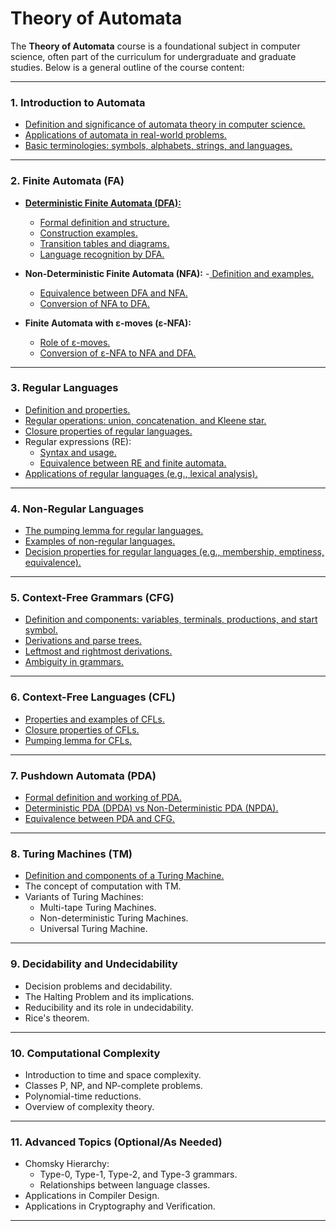 # Theory of Automata

The **Theory of Automata** course is a foundational subject in computer science, often part of the curriculum for undergraduate and graduate studies. Below is a general outline of the course content:

---

### **1. Introduction to Automata**
- [Definition and significance of automata theory in computer science.](https://github.com/aw-junaid/Computer-Science/blob/main/Theory%20of%20Automata/theory%20of%20automata/course/Definition%20and%20significance%20of%20automata%20theory%20in%20computer%20science.md)
- [Applications of automata in real-world problems.](https://github.com/aw-junaid/Computer-Science/blob/main/Theory%20of%20Automata/theory%20of%20automata/course/Applications%20of%20automata%20in%20real-world%20problems.md)
- [Basic terminologies: symbols, alphabets, strings, and languages.](https://github.com/aw-junaid/Computer-Science/blob/main/Theory%20of%20Automata/theory%20of%20automata/course/Basic%20terminologies%3A%20symbols%2C%20alphabets%2C%20strings%2C%20and%20languages.md)

---

### **2. Finite Automata (FA)**
- [**Deterministic Finite Automata (DFA):**](https://github.com/aw-junaid/Computer-Science/blob/main/Theory%20of%20Automata/theory%20of%20automata/course/Deterministic%20Finite%20Automata%20(DFA).md)
  - [Formal definition and structure.](https://github.com/aw-junaid/Computer-Science/blob/main/Theory%20of%20Automata/theory%20of%20automata/course/Formal%20definition%20and%20structure.md)
  - [Construction examples.](https://github.com/aw-junaid/Computer-Science/blob/main/Theory%20of%20Automata/theory%20of%20automata/course/Construction%20examples.md)
  - [Transition tables and diagrams.](https://github.com/aw-junaid/Computer-Science/blob/main/Theory%20of%20Automata/theory%20of%20automata/course/Transition%20tables%20and%20diagrams.md)
  - [Language recognition by DFA.](https://github.com/aw-junaid/Computer-Science/blob/main/Theory%20of%20Automata/theory%20of%20automata/course/Language%20recognition%20by%20DFA.md)

- **Non-Deterministic Finite Automata (NFA):**
  -[ Definition and examples.](https://github.com/aw-junaid/Computer-Science/blob/main/Theory%20of%20Automata/theory%20of%20automata/course/Definition%20and%20examples.md)
  - [Equivalence between DFA and NFA.](https://github.com/aw-junaid/Computer-Science/blob/main/Theory%20of%20Automata/theory%20of%20automata/course/Equivalence%20between%20DFA%20and%20NFA.md)
  - [Conversion of NFA to DFA.](https://github.com/aw-junaid/Computer-Science/blob/main/Theory%20of%20Automata/theory%20of%20automata/course/Conversion%20of%20NFA%20to%20DFA.md)

- **Finite Automata with ε-moves (ε-NFA):**
  - [Role of ε-moves.](https://github.com/aw-junaid/Computer-Science/blob/main/Theory%20of%20Automata/theory%20of%20automata/course/Role%20of%20%CE%B5-moves.md)
  - [Conversion of ε-NFA to NFA and DFA.](https://github.com/aw-junaid/Computer-Science/blob/main/Theory%20of%20Automata/theory%20of%20automata/course/Conversion%20of%20%CE%B5-NFA%20to%20NFA%20and%20DFA.md)

---

### **3. Regular Languages**
- [Definition and properties.](https://github.com/aw-junaid/Computer-Science/blob/main/Theory%20of%20Automata/theory%20of%20automata/course/Definition%20and%20properties.md)
- [Regular operations: union, concatenation, and Kleene star.](https://github.com/aw-junaid/Computer-Science/blob/main/Theory%20of%20Automata/theory%20of%20automata/course/Regular%20operations%3A%20union%2C%20concatenation%2C%20and%20Kleene%20star.md)
- [Closure properties of regular languages.](https://github.com/aw-junaid/Computer-Science/blob/main/Theory%20of%20Automata/theory%20of%20automata/course/Closure%20properties%20of%20regular%20languages.md)
- Regular expressions (RE):
  - [Syntax and usage.](https://github.com/aw-junaid/Computer-Science/blob/main/Theory%20of%20Automata/theory%20of%20automata/course/Syntax%20and%20usage.md)
  - [Equivalence between RE and finite automata.](https://github.com/aw-junaid/Computer-Science/blob/main/Theory%20of%20Automata/theory%20of%20automata/course/Equivalence%20between%20RE%20and%20finite%20automata.md)
- [Applications of regular languages (e.g., lexical analysis).](https://github.com/aw-junaid/Computer-Science/blob/main/Theory%20of%20Automata/theory%20of%20automata/course/Applications%20of%20regular%20languages%20(e.g.%2C%20lexical%20analysis).md)

---

### **4. Non-Regular Languages**
- [The pumping lemma for regular languages.](https://github.com/aw-junaid/Computer-Science/blob/main/Theory%20of%20Automata/theory%20of%20automata/course/pumping%20lemma.md)
- [Examples of non-regular languages.](https://github.com/aw-junaid/Computer-Science/blob/main/Theory%20of%20Automata/theory%20of%20automata/course/Examples%20of%20non-regular%20languages.md)
- [Decision properties for regular languages (e.g., membership, emptiness, equivalence).](https://github.com/aw-junaid/Computer-Science/blob/main/Theory%20of%20Automata/theory%20of%20automata/course/Decision%20properties%20for%20regular%20languages%20(e.g.%2C%20membership%2C%20emptiness%2C%20equivalence).md)

---

### **5. Context-Free Grammars (CFG)**
- [Definition and components: variables, terminals, productions, and start symbol.](https://github.com/aw-junaid/Computer-Science/blob/main/Theory%20of%20Automata/theory%20of%20automata/course/Definition%20and%20components%3A%20variables%2C%20terminals%2C%20productions%2C%20and%20start%20symbol.md)
- [Derivations and parse trees.](https://github.com/aw-junaid/Computer-Science/blob/main/Theory%20of%20Automata/theory%20of%20automata/course/Derivations%20and%20parse%20trees.md)
- [Leftmost and rightmost derivations.](https://github.com/aw-junaid/Computer-Science/blob/main/Theory%20of%20Automata/theory%20of%20automata/course/Leftmost%20and%20rightmost%20derivations.md)
- [Ambiguity in grammars.](https://github.com/aw-junaid/Computer-Science/blob/main/Theory%20of%20Automata/theory%20of%20automata/course/Ambiguity%20in%20grammars.md)

---

### **6. Context-Free Languages (CFL)**
- [Properties and examples of CFLs.](https://github.com/aw-junaid/Computer-Science/blob/main/Theory%20of%20Automata/theory%20of%20automata/course/Properties%20and%20examples%20of%20CFLs.md)
- [Closure properties of CFLs.](https://github.com/aw-junaid/Computer-Science/blob/main/Theory%20of%20Automata/theory%20of%20automata/course/Closure%20properties%20of%20CFLs.md)
- [Pumping lemma for CFLs.](https://github.com/aw-junaid/Computer-Science/blob/main/Theory%20of%20Automata/theory%20of%20automata/course/Pumping%20lemma%20for%20CFLs.md)

---

### **7. Pushdown Automata (PDA)**
- [Formal definition and working of PDA.](https://github.com/aw-junaid/Computer-Science/blob/main/Theory%20of%20Automata/theory%20of%20automata/course/Formal%20definition%20and%20working%20of%20PDA.md)
- [Deterministic PDA (DPDA) vs Non-Deterministic PDA (NPDA).](https://github.com/aw-junaid/Computer-Science/blob/main/Theory%20of%20Automata/theory%20of%20automata/course/Deterministic%20PDA%20(DPDA)%20vs%20Non-Deterministic%20PDA%20(NPDA).md)
- [Equivalence between PDA and CFG.](https://github.com/aw-junaid/Computer-Science/blob/main/Theory%20of%20Automata/theory%20of%20automata/course/Equivalence%20between%20PDA%20and%20CFG.md)

---

### **8. Turing Machines (TM)**
- [Definition and components of a Turing Machine.](https://github.com/aw-junaid/Computer-Science/blob/main/Theory%20of%20Automata/theory%20of%20automata/course/Definition%20and%20components%20of%20a%20Turing%20Machine.md)
- The concept of computation with TM.
- Variants of Turing Machines:
  - Multi-tape Turing Machines.
  - Non-deterministic Turing Machines.
  - Universal Turing Machine.

---

### **9. Decidability and Undecidability**
- Decision problems and decidability.
- The Halting Problem and its implications.
- Reducibility and its role in undecidability.
- Rice's theorem.

---

### **10. Computational Complexity**
- Introduction to time and space complexity.
- Classes P, NP, and NP-complete problems.
- Polynomial-time reductions.
- Overview of complexity theory.

---

### **11. Advanced Topics (Optional/As Needed)**
- Chomsky Hierarchy:
  - Type-0, Type-1, Type-2, and Type-3 grammars.
  - Relationships between language classes.
- Applications in Compiler Design.
- Applications in Cryptography and Verification.

---
